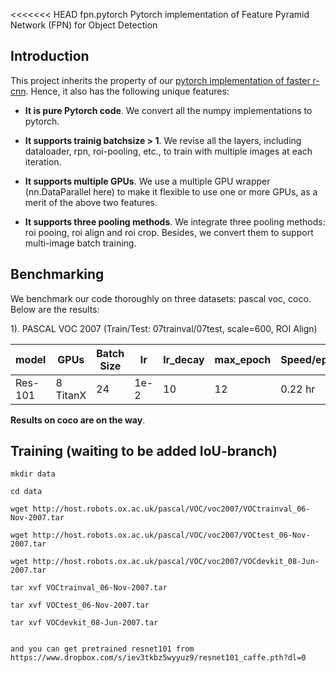 <<<<<<< HEAD
fpn.pytorch
Pytorch implementation of Feature Pyramid Network (FPN) for Object Detection

## Introduction

This project inherits the property of our [pytorch implementation of faster r-cnn](https://github.com/jwyang/faster-rcnn.pytorch). Hence, it also has the following unique features:

* **It is pure Pytorch code**. We convert all the numpy implementations to pytorch.

* **It supports trainig batchsize > 1**. We revise all the layers, including dataloader, rpn, roi-pooling, etc., to train with multiple images at each iteration.

* **It supports multiple GPUs**. We use a multiple GPU wrapper (nn.DataParallel here) to make it flexible to use one or more GPUs, as a merit of the above two features.

* **It supports three pooling methods**. We integrate three pooling methods: roi pooing, roi align and roi crop. Besides, we convert them to support multi-image batch training.

## Benchmarking

We benchmark our code thoroughly on three datasets: pascal voc, coco. Below are the results:

1). PASCAL VOC 2007 (Train/Test: 07trainval/07test, scale=600, ROI Align)

model    | GPUs | Batch Size | lr        | lr_decay | max_epoch     |  Speed/epoch | Memory/GPU | mAP 
---------|-----------|----|-----------|-----|-----|-------|--------|--------
Res-101    | 8 TitanX | 24| 1e-2 | 10  | 12  |  0.22 hr | 9688MB  | 74.2

**Results on coco are on the way**.


## Training (waiting to be added IoU-branch)


    mkdir data

    cd data

    wget http://host.robots.ox.ac.uk/pascal/VOC/voc2007/VOCtrainval_06-Nov-2007.tar

    wget http://host.robots.ox.ac.uk/pascal/VOC/voc2007/VOCtest_06-Nov-2007.tar

    wget http://host.robots.ox.ac.uk/pascal/VOC/voc2007/VOCdevkit_08-Jun-2007.tar

    tar xvf VOCtrainval_06-Nov-2007.tar

    tar xvf VOCtest_06-Nov-2007.tar

    tar xvf VOCdevkit_08-Jun-2007.tar


    and you can get pretrained resnet101 from https://www.dropbox.com/s/iev3tkbz5wyyuz9/resnet101_caffe.pth?dl=0


